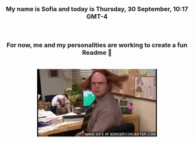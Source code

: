 


<div align="center">
<h3 >My name is Sofia and today is Thursday, 30 September, 10:17 GMT-4</h3><br>
<h3 >For now, me and my personalities are working to create a fun Readme 👋
</h3><br>
<img src='img/dwight.gif' alt='working...'/>
</div>
